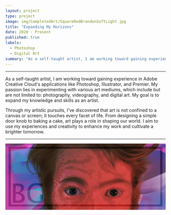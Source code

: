 ```yaml
---
layout: project
type: project
image: img/CompletedArt/SquareRedBrandonSoftLight.jpg
title: "Expanding My Horizons"
date: 2020 - Present
published: true
labels:
  - Photoshop
  - Digital Art
summary: "As a self-taught artist, I am working toward gaining experience in Adobe Creative Cloud's applications like Photoshop, Illustrator, and Premier. My passion lies in experimenting ..."
---
```


<hr>

As a self-taught artist, I am working toward gaining experience in Adobe Creative Cloud's applications like Photoshop, Illustrator, and Premier. My passion lies in experimenting with various art mediums, which include but are not limited to: photography, videography, and digital art. My goal is to expand my knowledge and skills as an artist.

Through my artistic pursuits, I've discovered that art is not confined to a canvas or screen; it touches every facet of life. From designing a simple door knob to baking a cake, art plays a role in shaping our world. I aim to use my experiences and creativity to enhance my work and cultivate a brighter tomorrow. 

<hr>

<img class="img-fluid" src="../img/CompletedArt/BannerRedBrandonSoftLight.jpg">

